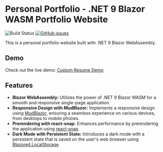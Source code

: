 # Personal Portfolio - .NET 9 Blazor WASM Portfolio Website

![Build Status](https://github.com/Andrick-Mercado/PortfolioV2/actions/workflows/deploy-blazor-wasm-to-github-pages.yml/badge.svg)
[![GitHub issues](https://img.shields.io/github/issues/Andrick-Mercado/PortfolioV2)](https://github.com/Andrick-Mercado/PortfolioV2/issues)

This is a personal portfolio website built with .NET 9 Blazor WebAssembly.

## Demo

Check out the live demo: [Custom Resume Demo](https://andrick-mercado.github.io/PortfolioV2/)

## Features

- **Blazor WebAssembly:** Utilizes the power of .NET 9 Blazor WASM for a smooth and responsive single-page application.
- **Responsive Design with MudBlazor:** Implements a responsive design using [MudBlazor](https://mudblazor.com/), ensuring a seamless experience on various devices, from desktops to mobile phones.
- **Prerendering with react-snap:** Enhances performance by prerendering the application using [react-snap](https://github.com/stereobooster/react-snap).
- **Dark Mode with Persistent State:** Introduces a dark mode with a persistent state that is saved on the user's web browser using [Blazored.LocalStorage](https://github.com/Blazored/LocalStorage).
